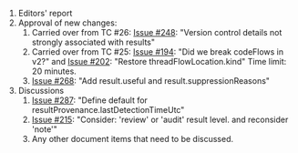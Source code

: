 1. Editors' report
1. Approval of new changes:
    1. Carried over from TC #26: [Issue #248](https://github.com/oasis-tcs/sarif-spec/issues/248): "Version control details not strongly associated with results"
    1. Carried over from TC #25: [Issue #194](https://github.com/oasis-tcs/sarif-spec/issues/194): "Did we break codeFlows in v2?" and [Issue #202](https://github.com/oasis-tcs/sarif-spec/issues/202): "Restore threadFlowLocation.kind"
        Time limit: 20 minutes.
    1. [Issue #268](https://github.com/oasis-tcs/sarif-spec/issues/268): "Add result.useful and result.suppressionReasons"
1. Discussions
    1. [Issue #287](https://github.com/oasis-tcs/sarif-spec/issues/272): "Define default for resultProvenance.lastDetectionTimeUtc"
    1. [Issue #215](https://github.com/oasis-tcs/sarif-spec/issues/215): "Consider: 'review' or 'audit' result level. and reconsider 'note'"
    1. Any other document items that need to be discussed.